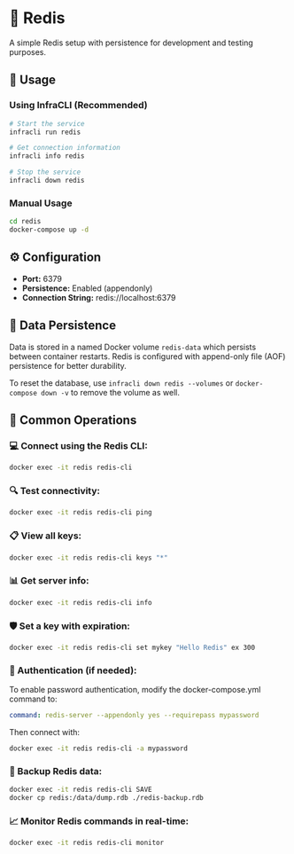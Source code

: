 # 🔴 Redis

A simple Redis setup with persistence for development and testing purposes.

## 🚀 Usage

### Using InfraCLI (Recommended)

```bash
# Start the service
infracli run redis

# Get connection information
infracli info redis

# Stop the service
infracli down redis
```

### Manual Usage

```bash
cd redis
docker-compose up -d
```

## ⚙️ Configuration

- **Port:** 6379
- **Persistence:** Enabled (appendonly)
- **Connection String:** redis://localhost:6379

## 💾 Data Persistence

Data is stored in a named Docker volume `redis-data` which persists between container restarts. Redis is configured with append-only file (AOF) persistence for better durability.

To reset the database, use `infracli down redis --volumes` or `docker-compose down -v` to remove the volume as well.

## 🔧 Common Operations

### 💻 Connect using the Redis CLI:
```bash
docker exec -it redis redis-cli
```

### 🔍 Test connectivity:
```bash
docker exec -it redis redis-cli ping
```

### 📋 View all keys:
```bash
docker exec -it redis redis-cli keys "*"
```

### 📊 Get server info:
```bash
docker exec -it redis redis-cli info
```

### 🛡️ Set a key with expiration:
```bash
docker exec -it redis redis-cli set mykey "Hello Redis" ex 300
```

### 🔐 Authentication (if needed):
To enable password authentication, modify the docker-compose.yml command to:
```yaml
command: redis-server --appendonly yes --requirepass mypassword
```

Then connect with:
```bash
docker exec -it redis redis-cli -a mypassword
```

### 🔄 Backup Redis data:
```bash
docker exec -it redis redis-cli SAVE
docker cp redis:/data/dump.rdb ./redis-backup.rdb
```

### 📈 Monitor Redis commands in real-time:
```bash
docker exec -it redis redis-cli monitor
```